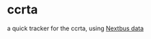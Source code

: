 # ccrta
a quick tracker for the ccrta, using [Nextbus data](https://www.nextbus.com/xmlFeedDocs/NextBusXMLFeed.pdf)
